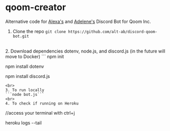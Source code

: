 # qoom-creator

Alternative code for [Alexa's](https://github.com/alt-ab) and [Adelene's](https://github.com/jenybear) Discord Bot for Qoom Inc.
1. Clone the repo
```git clone https://github.com/alt-ab/discord-qoom-bot.git```
<br>
2. Download dependencies dotenv, node.js, and discord.js (in the future will move to Docker)
```
npm init

npm install dotenv

npm install discord.js
```
<br>
3. To run locally 
```node bot.js```
<br>
4. To check if running on Heroku
```
//access your terminal with 
ctrl+j

heroku logs --tail
```
